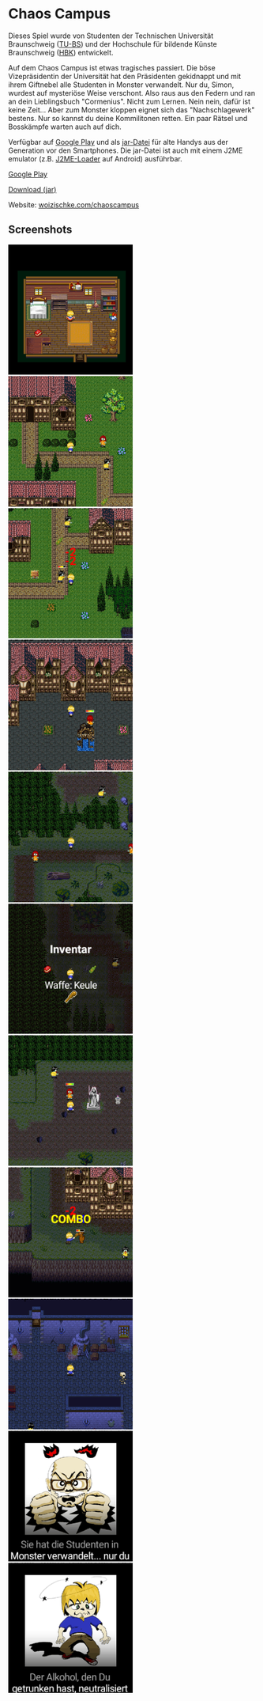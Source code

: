 # Chaos Campus

Dieses Spiel wurde von Studenten der Technischen Universität Braunschweig ([TU-BS](https://www.tu-braunschweig.de/)) und der Hochschule für bildende Künste Braunschweig ([HBK](https://www.hbk-bs.de/)) entwickelt.

Auf dem Chaos Campus ist etwas tragisches passiert. Die böse Vizepräsidentin der Universität hat den Präsidenten gekidnappt und mit ihrem Giftnebel alle Studenten in Monster verwandelt. Nur du, Simon, wurdest auf mysteriöse Weise verschont. Also raus aus den Federn und ran an dein Lieblingsbuch "Cormenius". Nicht zum Lernen. Nein nein, dafür ist keine Zeit... Aber zum Monster kloppen eignet sich das "Nachschlagewerk" bestens. Nur so kannst du deine Kommilitonen retten. Ein paar Rätsel und Bosskämpfe warten auch auf dich.

Verfügbar auf [Google Play](https://play.google.com/store/apps/details?id=com.deadlinegamedev.chaoscampus) und als [jar-Datei](https://woizischke.com/chaos-campus.jar) für alte Handys aus der Generation vor den Smartphones. Die jar-Datei ist auch mit einem J2ME emulator (z.B. [J2ME-Loader](https://play.google.com/store/apps/details?id=ru.playsoftware.j2meloader) auf Android) ausführbar.

[Google Play](https://play.google.com/store/apps/details?id=com.deadlinegamedev.chaoscampus)

[Download (jar)](https://woizischke.com/chaos-campus.jar)

Website: [woizischke.com/chaoscampus](https://woizischke.com/chaoscampus/index.html)

Screenshots
---

<img src="screenshots/1.png" width="50%">
<img src="screenshots/2.png" width="50%">
<img src="screenshots/3.png" width="50%">
<img src="screenshots/4.png" width="50%">
<img src="screenshots/5.png" width="50%">
<img src="screenshots/6.png" width="50%">
<img src="screenshots/7.png" width="50%">
<img src="screenshots/8.png" width="50%">
<img src="screenshots/9.png" width="50%">
<img src="screenshots/10.png" width="50%">
<img src="screenshots/11.png" width="50%">
